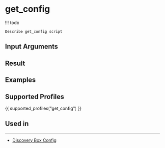 

# get_config

<!-- prettier-ignore -->
!!! todo

    Describe get_config script

## Input Arguments

## Result

## Examples

## Supported Profiles

{{ supported_profiles("get_config") }}

## Used in
----
* [Discovery Box Config](../../../admin/reference/discovery/box/config.md)
